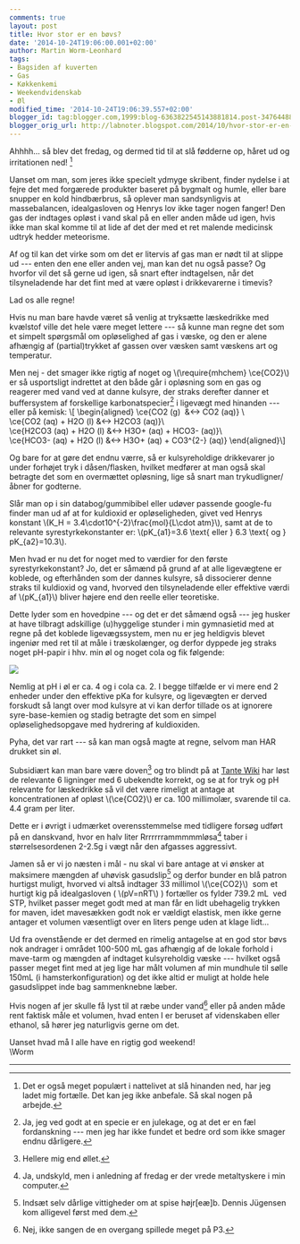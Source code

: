 ```yaml
---
comments: true
layout: post
title: Hvor stor er en bøvs?
date: '2014-10-24T19:06:00.001+02:00'
author: Martin Worm-Leonhard
tags:
- Bagsiden af kuverten
- Gas
- Køkkenkemi
- Weekendvidenskab
- Øl
modified_time: '2014-10-24T19:06:39.557+02:00'
blogger_id: tag:blogger.com,1999:blog-6363822545143881814.post-347644885311857819
blogger_orig_url: http://labnoter.blogspot.com/2014/10/hvor-stor-er-en-bvs.html
---
```


Ahhhh... så blev det fredag, og dermed tid til at slå fødderne op,
håret ud og irritationen ned! [^1]

Uanset om man, som jeres ikke specielt ydmyge skribent, finder nydelse i
at fejre det med forgærede produkter baseret på bygmalt og humle, eller
bare snupper en kold hindbærbrus, så oplever man sandsynligvis at
massebalancen, idealgasloven og Henrys lov ikke tager nogen fanger! Den
gas der indtages opløst i vand skal på en eller anden måde ud igen, hvis
ikke man skal komme til at lide af det der med et ret malende medicinsk
udtryk hedder meteorisme.

Af og til kan det virke som om det er litervis af gas man er nødt til at
slippe ud --- enten den ene eller anden vej, man kan det nu også passe? Og
hvorfor vil det så gerne ud igen, så snart efter indtagelsen, når det
tilsyneladende har det fint med at være opløst i drikkevarerne i
timevis?

Lad os alle regne!

Hvis nu man bare havde været så venlig at tryksætte læskedrikke med
kvælstof ville det hele være meget lettere --- så kunne man regne det som
et simpelt spørgsmål om opløselighed af gas i væske, og den er alene
afhængig af (partial)trykket af gassen over væsken samt væskens art og
temperatur.

Men nej - det smager ikke rigtig af noget og \\(\require{mhchem}
\ce{CO2}\\) er så usportsligt indrettet at den både går i opløsning som
en gas og reagerer med vand ved at danne kulsyre, der straks derefter
danner et buffersystem af forskellige karbonatspecier[^2] i ligevægt
med hinanden --- eller på kemisk:
\\[ \begin{aligned}
\ce{CO2 (g)  &<-> CO2 (aq)} \\\
\ce{CO2 (aq) + H2O (l) &<->  H2CO3 (aq)}\\\
\ce{H2CO3 (aq) + H2O (l) &<-> H3O+ (aq) + HCO3- (aq)}\\\
\ce{HCO3- (aq) + H2O (l) &<-> H3O+ (aq) + CO3^{2-} (aq)}
\end{aligned}\\]

Og bare for at gøre det endnu værre, så er kulsyreholdige drikkevarer jo
under forhøjet tryk i dåsen/flasken, hvilket medfører at man også skal
betragte det som en overmættet opløsning, lige så snart man
trykudligner/åbner for godterne. 

Slår man op i sin databog/gummibibel
eller udøver passende google-fu finder man ud af at for kuldioxid er
opløseligheden, givet ved Henrys konstant \\(K_H = 3.4\cdot10^{-2}\frac{mol}{L\cdot atm}\\), samt at de to relevante
syrestyrkekonstanter er: 
\\(pK_{a1}=3.6 \text{ eller } 6.3 \text{ og } pK_{a2}=10.3\\).

Men hvad er nu det for noget med to værdier for den første
syrestyrkekonstant? Jo, det er såmænd på grund af at alle ligevægtene er
koblede, og efterhånden som der dannes kulsyre, så dissocierer denne
straks til kuldioxid og vand, hvorved den tilsyneladende eller effektive
værdi af \\(pK_{a1}\\) bliver højere end den reelle eller teoretiske.

Dette lyder som en hovedpine --- og det er det såmænd også --- jeg husker at
have tilbragt adskillige (u)hyggelige stunder i min gymnasietid med at
regne på det koblede ligevægssystem, men nu er jeg heldigvis blevet
ingeniør med ret til at måle i træskolænger, og derfor dyppede jeg
straks noget pH-papir i hhv. min øl og noget cola og fik følgende:

[![]({{site.url}}/images/d0d45ebb563e904b7fff16bfc874e889.jpg)]({{site.url}}/images/d0d45ebb563e904b7fff16bfc874e889.jpg)

Nemlig at pH i øl er ca. 4 og i cola ca. 2. I begge tilfælde er vi mere
end 2 enheder under den effektive pKa for kulsyre, og ligevægten er
derved forskudt så langt over mod kulsyre at vi kan derfor tillade os at
ignorere syre-base-kemien og stadig betragte det som en simpel
opløselighedsopgave med hydrering af kuldioxiden. 

Pyha, det var rart ---
så kan man også magte at regne, selvom man HAR drukket sin øl.

Subsidiært kan man bare være doven[^3] og tro blindt på at [Tante
Wiki](http://en.wikipedia.org/wiki/Carbonic_acid) har løst de relevante 6
ligninger med 6 ubekendte korrekt, og se at for tryk og pH relevante for
læskedrikke så vil det være rimeligt at antage at koncentrationen af
opløst \\(\ce{CO2}\\) er ca. 100 millimolær, svarende til ca. 4.4 gram
per liter. 

Dette er i øvrigt i udmærket overensstemmelse med tidligere
forsøg udført på en danskvand, hvor en halv liter Rrrrrrrammmmmløsa[^4]
taber i størrelsesordenen 2-2.5g i vægt når den afgasses aggressivt.

Jamen så er vi jo næsten i mål - nu skal vi bare antage at vi ønsker at
maksimere mængden af uhøvisk gasudslip[^5] og derfor bunder en blå
patron hurtigst muligt, hvorved vi altså indtager 33 millimol
\\(\ce{CO2}\\)  som et hurtigt kig på idealgasloven ( \\(pV=nRT\\) )
fortæller os fylder 739.2 mL  ved STP, hvilket passer meget godt med at
man får en lidt ubehagelig trykken for maven, idet mavesækken godt nok
er vældigt elastisk, men ikke gerne antager et volumen væsentligt over
en liters penge uden at klage lidt...

Ud fra ovenstående er det dermed en rimelig antagelse at en god stor
bøvs nok andrager i området 100-500 mL gas afhængig af de lokale forhold
i mave-tarm og mængden af indtaget kulsyreholdig væske --- hvilket også
passer meget fint med at jeg lige har målt volumen af min mundhule til
sølle 150mL (i hamsterkonfiguration) og det ikke altid er muligt at
holde hele gasudslippet inde bag sammenknebne læber.

Hvis nogen af jer skulle få lyst til at ræbe under vand[^6] eller på
anden måde rent faktisk måle et volumen, hvad enten I er beruset af
videnskaben eller ethanol, så hører jeg naturligvis gerne om det.

Uanset hvad må I alle have en rigtig god weekend!  
\\Worm

------------------------------------------------------------------------

[^1]: Det er også meget populært i nattelivet at slå hinanden ned, har
    jeg ladet mig fortælle. Det kan jeg ikke anbefale. Så skal nogen på
    arbejde.

[^2]: Ja, jeg ved godt at en specie er en julekage, og at det er en fæl
    fordanskning --- men jeg har ikke fundet et bedre ord som ikke smager
    endnu dårligere.

[^3]: Hellere mig end øllet.

[^4]: Ja, undskyld, men i anledning af fredag er der vrede metaltyskere
    i min computer.

[^5]: Indsæt selv dårlige vittigheder om at spise højr\[eæ\]b. Dennis
    Jügensen kom alligevel først med dem.

[^6]: Nej, ikke sangen de en overgang spillede meget på P3.
